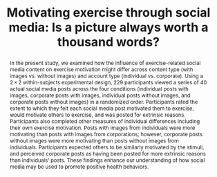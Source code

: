 ---
title: "Motivating exercise through social media: Is a picture always worth a thousand words?"
authors:
- Caitlyn Johnston
- admin
date: ""
doi: "10.1016/j.psychsport.2018.12.012"

# Schedule page publish date (NOT publication's date).
publishDate: "2018-12-23T00:00:00Z"

# Publication type.
# Legend: 0 = Uncategorized; 1 = Conference paper; 2 = Journal article;
# 3 = Preprint / Working Paper; 4 = Report; 5 = Book; 6 = Book section;
# 7 = Thesis; 8 = Patent
publication_types: ["2"]

# Publication name and optional abbreviated publication name.
publication: "*Psychology of Sport and Exercise*"
publication_short: ""

abstract: In the present study, we examined how the influence of exercise-related social media content on exercise motivation might differ across content type (with images vs. without images) and account type (individual vs. corporate). Using a 2 × 2 within-subjects experimental design, 229 participants viewed a series of 40 actual social media posts across the four conditions (individual posts with images, corporate posts with images, individual posts without images, and corporate posts without images) in a randomized order. Participants rated the extent to which they felt each social media post motivated them to exercise, would motivate others to exercise, and was posted for extrinsic reasons. Participants also completed other measures of individual differences including their own exercise motivation. Posts with images from individuals were more motivating than posts with images from corporations; however, corporate posts without images were more motivating than posts without images from individuals. Participants expected others to be similarly motivated by the stimuli, and perceived corporate posts as having been posted for more extrinsic reasons than individuals’ posts. These findings enhance our understanding of how social media may be used to promote positive health behaviors.



# Summary. An optional shortened abstract.
summary: What kinds of social media posts most effectively promote actual exercise motivation? This published paper reports the results of Caitlyn Johnston's senior thesis project that answered that question by comparing indivdiual and corporate social media posts, and posts with and without images.

tags:
- Source Themes
featured: false

# links:
# - name: ""
#   url: ""
url_pdf: https://psyarxiv.com/yw452/download?format=pdf
url_code: ''
url_dataset: ''
url_poster: ''
url_project: https://osf.io/7e6k3/
url_slides: ''
url_source: ''
url_video: ''

# Featured image
# To use, add an image named `featured.jpg/png` to your page's folder. 
image:
  caption: 'Image credit: [**Unsplash**](https://unsplash.com/photos/lrQPTQs7nQQ)'
  focal_point: ""
  preview_only: false

# Associated Projects (optional).
#   Associate this publication with one or more of your projects.
#   Simply enter your project's folder or file name without extension.
#   E.g. `internal-project` references `content/project/internal-project/index.md`.
#   Otherwise, set `projects: []`.
projects: []

---